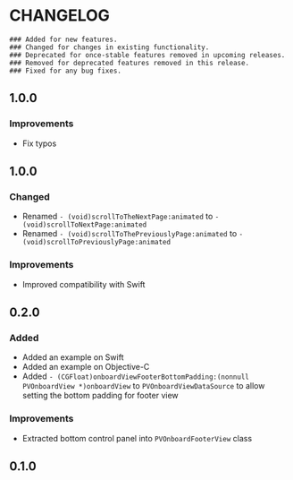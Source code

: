 # CHANGELOG

```
### Added for new features.
### Changed for changes in existing functionality.
### Deprecated for once-stable features removed in upcoming releases.
### Removed for deprecated features removed in this release.
### Fixed for any bug fixes.
```

## 1.0.0

### Improvements
- Fix typos

## 1.0.0

### Changed
- Renamed ```- (void)scrollToTheNextPage:animated``` to ```- (void)scrollToNextPage:animated```
- Renamed ```- (void)scrollToThePreviouslyPage:animated``` to ```- (void)scrollToPreviouslyPage:animated```

### Improvements
- Improved compatibility with Swift

## 0.2.0

### Added
- Added an example on Swift
- Added an example on Objective-C
- Added ```- (CGFloat)onboardViewFooterBottomPadding:(nonnull PVOnboardView *)onboardView``` to ```PVOnboardViewDataSource``` to allow setting the bottom padding for footer view

### Improvements
- Extracted bottom control panel into ```PVOnboardFooterView``` class

## 0.1.0
